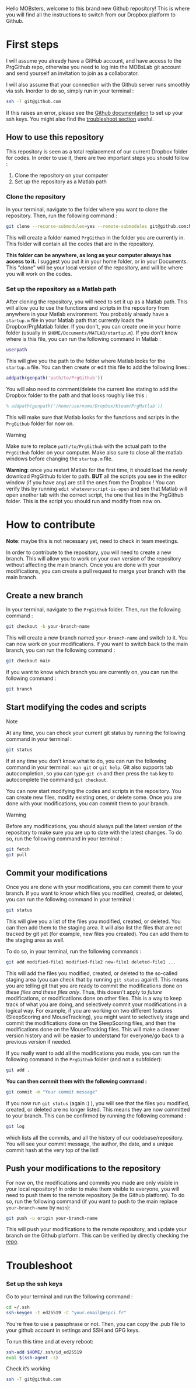 Hello MOBsters, welcome to this brand new Github repository! This is where you will find all the instructions to switch from our Dropbox platform to Github.

# First steps

I will assume you already have a GitHub account, and have access to the PrgGithub repo, otherwise you need to log into the MOBsLab git account and send yourself an invitation to join as a collaborator.

I will also assume that your connection with the Github server runs smoothly via ssh. Inorder to do so, simply run in your terminal :

```bash
ssh -T git@github.com
```

If this raises an error, please see the [Github documentation](https://docs.github.com/en/github/authenticating-to-github/connecting-to-github-with-ssh) to set up your ssh keys. You might also find the [troubleshoot section](#troubleshoot) useful.

## How to use this repository

This repository is seen as a total replacement of our current Dropbox folder for codes. In order to use it, there are two important steps you should follow :

1. Clone the repository on your computer
2. Set up the repository as a Matlab path

### Clone the repository

In your terminal, navigate to the folder where you want to clone the repository. Then, run the following command :

```bash
git clone --recurse-submodules=yes --remote-submodules git@github.com:MobsLab/PrgGithub.git
```

This will create a folder named `PrgGithub` in the folder you are currently in. This folder will contain all the codes that are in the repository.

**This folder can be anywhere, as long as your computer always has access to it.** I suggest you put it in your home folder, or in your Documents. This "clone" will be your local version of the repository, and will be where you will work on the codes.

### Set up the repository as a Matlab path

After cloning the repository, you will need to set it up as a Matlab path. This will allow you to use the functions and scripts in the repository from anywhere in your Matlab environment. You probably already have a `startup.m` file in your Matlab path that currently loads the Dropbox/PrgMatlab folder. If you don't, you can create one in your home folder (usually in `$HOME/Documents/MATLAB/startup.m`). If you don't know where is this file, you can run the following command in Matlab :

```matlab
userpath
```

This will give you the path to the folder where Matlab looks for the `startup.m` file. You can then create or edit this file to add the following lines :

```matlab
addpath(genpath('path/to/PrgGithub'))
```

You will also need to comment/delete the current line stating to add the Dropbox folder to the path and that looks roughly like this :

```matlab
% addpath(genpath('/home/username/Dropbox/Kteam/PrgMatlab'))
```

This will make sure that Matlab looks for the functions and scripts in the `PrgGithub` folder for now on.

> [!WARNING]
> Make sure to replace `path/to/PrgGithub` with the actual path to the `PrgGithub` folder on your computer.
> Make also sure to close all the matlab windows before changing the `startup.m` file.

**Warning**: once you restart Matlab for the first time, it should load the newly download PrgGithub folder to path. **BUT** all the scripts you see in the editor window (if you have any) are still the ones from the Dropbox ! You can verify this by running `edit whateverscript-is-open` and see that Matlab will open another tab with the correct script, the one that lies in the PrgGithub folder. This is the script you should run and modify from now on.

# How to contribute

**Note**: maybe this is not necessary yet, need to check in team meetings.

In order to contribute to the repository, you will need to create a new branch. This will allow you to work on your own version of the repository without affecting the main branch. Once you are done with your modifications, you can create a pull request to merge your branch with the main branch.

## Create a new branch

In your terminal, navigate to the `PrgGithub` folder. Then, run the following command :

```bash
git checkout -b your-branch-name
```

This will create a new branch named `your-branch-name` and switch to it. You can now work on your modifications.
If you want to switch back to the main branch, you can run the following command :

```bash
git checkout main
```

If you want to know which branch you are currently on, you can run the following command :

```bash
git branch
```

## Start modifying the codes and scripts

> [!NOTE]
> At any time, you can check your current git status by running the following command in your terminal :
>
> ```bash
> git status
> ```
>
> If at any time you don't know what to do, you can run the following command in your terminal : `man git` or `git help`. Git also supports tab autocompletion, so you can type `git ch` and then press the `tab` key to autocomplete the command `git checkout`.

You can now start modifying the codes and scripts in the repository. You can create new files, modify existing ones, or delete some. Once you are done with your modifications, you can commit them to your branch.

> [!WARNING]
> Before any modifications, you should always pull the latest version of the repository to make sure you are up to date with the latest changes. To do so, run the following command in your terminal :

```bash
git fetch
git pull
```

## Commit your modifications

Once you are done with your modifications, you can commit them to your branch. If you want to know which files you modified, created, or deleted, you can run the following command in your terminal :

```bash
git status
```

This will give you a list of the files you modified, created, or deleted. You can then add them to the staging area. It will also list the files that are not tracked by git yet (for example, new files you created). You can add them to the staging area as well.

To do so, in your terminal, run the following commands :

```bash
git add modified-file1 modified-file2 new-file1 deleted-file1 ...
```

This will add the files you modified, created, or deleted to the so-called staging area (you can check that by running `git status` again!). This means you are telling git that you are ready to commit the modifications done on _these files and these files only_. Thus, this doesn't apply to _*future*_ modifications, or modificatiions done on other files. This is a way to keep track of what you are doing, and selectively commit your modifications in a logical way. For example, if you are working on two different features (SleepScoring and MouseTracking), you might want to selectively stage and commit the modifications done on the SleepScoring files, and then the modifications done on the MouseTracking files. This will make a cleaner version history and will be easier to understand for everyone/go back to a previous version if needed.

If you really want to add all the modifications you made, you can run the following command in the `PrgGithub` folder (and not a subfolder):

```bash
git add .
```

**You can then commit them with the following command :**

```bash
git commit -m "Your commit message"
```

If you now run `git status` (again :) ), you will see that the files you modified, created, or deleted are no longer listed. This means they are now committed to your branch.
This can be confirmed by running the following command :

```bash
git log
```

which lists all the commits, and all the history of our codebase/repository. You will see your commit message, the author, the date, and a unique commit hash at the very top of the list!

## Push your modifications to the repository

For now on, the modifications and commits you made are only visible in your local repository! In order to make them visible to everyone, you will need to push them to the remote repository (ie the Github platform). To do so, run the following command (if you want to push to the main replace `your-branch-name` by `main`):

```bash
git push -u origin your-branch-name
```

This will push your modifications to the remote repository, and update your branch on the Github platform. This can be verified by directly checking the [repo](https://github.com/MobsLab/PrgGithub).

# Troubleshoot

### Set up the ssh keys

Go to your terminal and run the following command :

```bash
cd ~/.ssh
ssh-keygen -t ed25519 -C "your.email@espci.fr"
```

You're free to use a passphrase or not. Then, you can copy the .pub file to your github account in settings and SSH and GPG keys.

To run this time and at every reboot:

```bash
ssh-add $HOME/.ssh/id_ed25519
eval $(ssh-agent -s)
```

Check it’s working

```bash
ssh -T git@github.com
```
